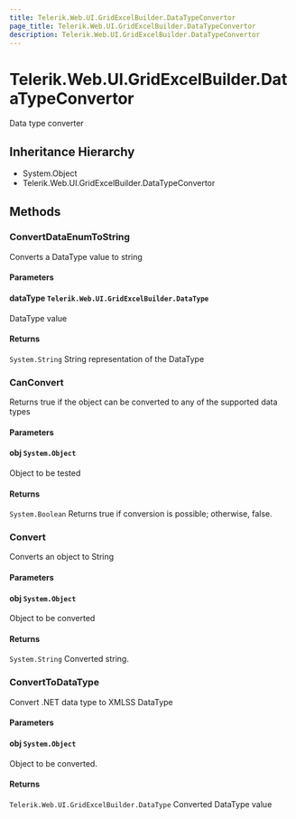 ```yaml
---
title: Telerik.Web.UI.GridExcelBuilder.DataTypeConvertor
page_title: Telerik.Web.UI.GridExcelBuilder.DataTypeConvertor
description: Telerik.Web.UI.GridExcelBuilder.DataTypeConvertor
---
```


# Telerik.Web.UI.GridExcelBuilder.DataTypeConvertor

Data type converter

## Inheritance Hierarchy

* System.Object
* Telerik.Web.UI.GridExcelBuilder.DataTypeConvertor

## Methods

###  ConvertDataEnumToString

Converts a DataType value to string

#### Parameters

#### dataType `Telerik.Web.UI.GridExcelBuilder.DataType`

DataType value

#### Returns

`System.String` String representation of the DataType

###  CanConvert

Returns true if the object can be converted to any of the supported data types

#### Parameters

#### obj `System.Object`

Object to be tested

#### Returns

`System.Boolean` Returns true if conversion is possible; otherwise, false.

###  Convert

Converts an object to String

#### Parameters

#### obj `System.Object`

Object to be converted

#### Returns

`System.String` Converted string.

###  ConvertToDataType

Convert .NET data type to XMLSS DataType

#### Parameters

#### obj `System.Object`

Object to be converted.

#### Returns

`Telerik.Web.UI.GridExcelBuilder.DataType` Converted DataType value

